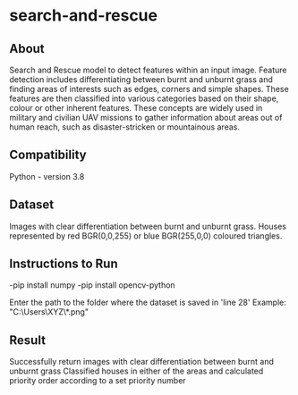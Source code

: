 # search-and-rescue
## About
Search and Rescue model to detect features within an input image. Feature detection includes differentiating between burnt and unburnt grass
and finding areas of interests such as edges, corners and simple shapes. These features are then
classified into various categories based on their shape, colour or other inherent features. These
concepts are widely used in military and civilian UAV missions to gather information about areas
out of human reach, such as disaster-stricken or mountainous areas.


## Compatibility
Python - version 3.8 

## Dataset
Images with clear differentiation between burnt and unburnt grass.
Houses represented by red BGR(0,0,255) or blue BGR(255,0,0) coloured triangles.

## Instructions to Run
-pip install numpy
-pip install opencv-python

Enter the path to the folder where the dataset is saved in 'line 28'
Example: "C:\\Users\\XYZ\\*.png"

## Result
Successfully return images with clear differentiation between burnt and unburnt grass
Classified houses in either of the areas and calculated priority order according to a set priority number

